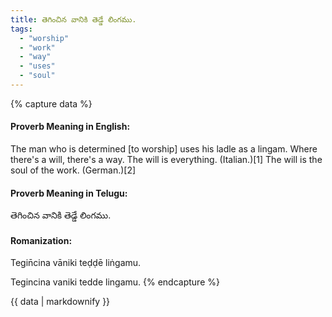 ```yaml
---
title: తెగించిన వానికి తెడ్డే లింగము.
tags:
  - "worship"
  - "work"
  - "way"
  - "uses"
  - "soul"
---
```


{% capture data %}
#### Proverb Meaning in English:
The man who is determined [to worship] uses his ladle as a lingam.
Where there's a will, there's a way.
The will is everything. (Italian.)[1]
The will is the soul of the work. (German.)[2]

#### Proverb Meaning in Telugu:
తెగించిన వానికి తెడ్డే లింగము.

#### Romanization:
Tegin̄cina vāniki teḍḍē liṅgamu.

Tegincina vaniki tedde lingamu.
{% endcapture %}

{{ data | markdownify }}

